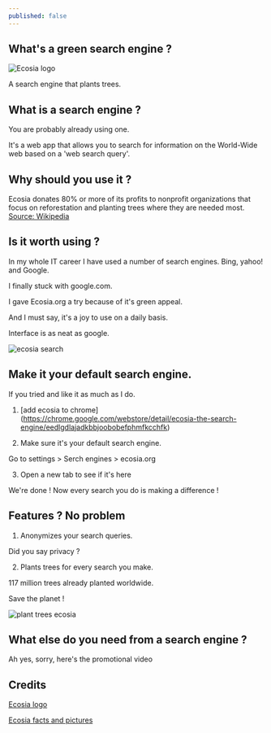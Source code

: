 ```yaml
---
published: false
---
```

## What's a green search engine ?
![Ecosia logo](https://github.com/codarrenvelvindron/codarrenvelvindron.github.io/raw/master/images/250px-Ecosia_logo.png)

A search engine that plants trees.

## What is a search engine ?

You are probably already using one.

It's a web app that allows you to search for information on the World-Wide web based on a 'web search query'.

## Why should you use it ?

Ecosia donates 80% or more of its profits to nonprofit organizations that focus on reforestation and planting trees where they are needed most. [Source: Wikipedia](https://en.wikipedia.org/wiki/Ecosia)


## Is it worth using ?

In my whole IT career I have used a number of search engines.
Bing, yahoo! and Google.

I finally stuck with google.com.


I gave Ecosia.org a try because of it's green appeal.

And I must say, it's a joy to use on a daily basis.

Interface is as neat as google.

![ecosia search](https://github.com/codarrenvelvindron/codarrenvelvindron.github.io/raw/master/images/ecosia_hp.png)

## Make it your default search engine.

If you tried and like it as much as I do.

1. [add ecosia to chrome]
(https://chrome.google.com/webstore/detail/ecosia-the-search-engine/eedlgdlajadkbbjoobobefphmfkcchfk)

2. Make sure it's your default search engine.

Go to settings > Serch engines > ecosia.org

3. Open a new tab to see if it's here

We're done ! Now every search you do is making a difference !


## Features ? No problem

1. Anonymizes your search queries.

Did you say privacy ?

2. Plants trees for every search you make.

117 million trees already planted worldwide.

Save the planet !

![plant trees ecosia](https://github.com/codarrenvelvindron/codarrenvelvindron.github.io/raw/master/images/savetheplanet_ecosia.png)

## What else do you need from a search engine ?
Ah yes, sorry, here's the promotional video



## Credits
[Ecosia logo](https://en.wikipedia.org/wiki/Ecosia#/media/File:Ecosia_logo.png)

[Ecosia facts and pictures](https://ecosia.org)

